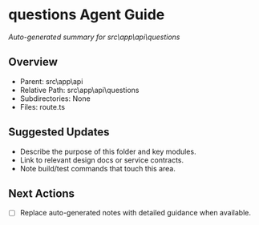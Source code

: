 ﻿# questions Agent Guide
*Auto-generated summary for src\app\api\questions*

## Overview
- Parent: src\app\api
- Relative Path: src\app\api\questions
- Subdirectories: None
- Files: route.ts

## Suggested Updates
- Describe the purpose of this folder and key modules.
- Link to relevant design docs or service contracts.
- Note build/test commands that touch this area.

## Next Actions
- [ ] Replace auto-generated notes with detailed guidance when available.
